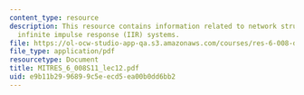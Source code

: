 ```yaml
---
content_type: resource
description: This resource contains information related to network structures for
  infinite impulse response (IIR) systems.
file: https://ol-ocw-studio-app-qa.s3.amazonaws.com/courses/res-6-008-digital-signal-processing-spring-2011/e9b11b2996899c5eecd5ea00b0dd6bb2_MITRES_6_008S11_lec12.pdf
file_type: application/pdf
resourcetype: Document
title: MITRES_6_008S11_lec12.pdf
uid: e9b11b29-9689-9c5e-ecd5-ea00b0dd6bb2
---
```

